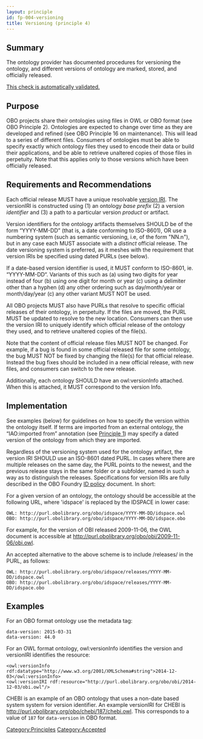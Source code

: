 ```yaml
---
layout: principle
id: fp-004-versioning
title: Versioning (principle 4)
---
```


Summary
-------

The ontology provider has documented procedures for versioning the ontology, and different versions of ontology are marked, stored, and officially released.

[This check is automatically validated.](checks/fp_004)

Purpose
-------------

OBO projects share their ontologies using files in OWL or OBO format (see OBO Principle 2). Ontologies are expected to change over time as they are developed and refined (see OBO Principle 16 on maintenance). This will lead to a series of different files. Consumers of ontologies must be able to specify exactly which ontology files they used to encode their data or build their applications, and be able to retrieve unaltered copies of those files in perpetuity. Note that this applies only to those versions which have been officially released.

Requirements and Recommendations
-------

Each official release MUST have a unique resolvable [version IRI](https://www.w3.org/TR/owl2-syntax/#Ontology_IRI_and_Version_IRI). 
The versionIRI is constructed using (1) an ontology _base prefix_ (2) a version _identifier_ and (3) a path to a particular version _product_ or artifact.

Version identifiers for the ontology artifacts themselves SHOULD be of the form “YYYY-MM-DD” (that is, a date conforming to ISO-8601), OR use a numbering system (such as semantic versioning, i.e, of the form "NN.n"), but in any case each MUST associate with a <i>distinct</i> official release. The date versioning system is preferred, as it meshes with the requirement that version IRIs be specified using dated PURLs (see below).

If a date-based version identifier is used, it MUST conform to ISO-8601, ie. “YYYY-MM-DD“. Variants of this such as (a) using two digits for year instead of four (b) using one digit for month or year (c) using a delimiter other than a hyphen (d) any other ordering such as day/month/year or month/day/year (c) any other variant MUST NOT be used.

All OBO projects MUST also have PURLs that resolve to specific official releases of their ontology, in perpetuity. If the files are moved, the PURL MUST be updated to resolve to the new location. Consumers can then use the version IRI to uniquely identify which official release of the ontology they used, and to retrieve unaltered copies of the file(s).

Note that the content of official release files MUST NOT be changed. For example, if a bug is found in some official released file for some ontology, the bug MUST NOT be fixed by changing the file(s) for that official release. Instead the bug fixes should be included in a new official release, with new files, and consumers can switch to the new release.

Additionally, each ontology SHOULD have an owl:versionInfo attached. When this is attached, it MUST correspond to the version Info. 

Implementation
-------

See examples (below) for guidelines on how to specify the version within the ontology itself. If terms are imported from an external ontology, the “IAO:imported from” annotation (see [Principle 1](http://obofoundry.org/principles/fp-001-open.html)) may specify a dated version of the ontology from which they are imported.

Regardless of the versioning system used for the ontology artifact, the version IRI SHOULD use an ISO-8601 dated PURL. In cases where there are multiple releases on the same day, the PURL points to the newest, and the previous release stays in the same folder or a subfolder, named in such a way as to distinguish the releases. Specifications for version IRIs are fully described in the OBO Foundry [ID policy](http://obofoundry.org/id-policy) document. In short: 

For a given version of an ontology, the ontology should be accessible at the following URL, where 'idspace' is replaced by the IDSPACE in lower case:

    OWL: http://purl.obolibrary.org/obo/idspace/YYYY-MM-DD/idspace.owl
    OBO: http://purl.obolibrary.org/obo/idspace/YYYY-MM-DD/idspace.obo

For example, for the version of OBI released 2009-11-06, the OWL document is accessible at http://purl.obolibrary.org/obo/obi/2009-11-06/obi.owl.

An accepted alternative to the above scheme is to include /releases/ in the PURL, as follows:

    OWL: http://purl.obolibrary.org/obo/idspace/releases/YYYY-MM-DD/idspace.owl
    OBO: http://purl.obolibrary.org/obo/idspace/releases/YYYY-MM-DD/idspace.obo
    

Examples
--------

For an OBO format ontology use the metadata tag:

    data-version: 2015-03-31
    data-version: 44.0

For an OWL format ontology, owl:versionInfo identifies the version and versionIRI identifies the resource:

    <owl:versionInfo rdf:datatype="http://www.w3.org/2001/XMLSchema#string">2014-12-03</owl:versionInfo>
    <owl:versionIRI rdf:resource="http://purl.obolibrary.org/obo/obi/2014-12-03/obi.owl"/>

CHEBI is an example of an OBO ontology that uses a non-date based system system for version identifier. An example versionIRI for CHEBI is http://purl.obolibrary.org/obo/chebi/187/chebi.owl. This corresponds to a value of `187` for `data-version` in OBO format.


<Category:Principles> <Category:Accepted>
